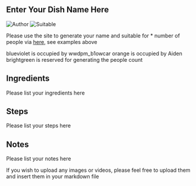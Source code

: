 ## Enter Your Dish Name Here

![Author](https://img.shields.io/badge/Author-wwdpm__b1owcar-blueviolet)
![Suitable](https://img.shields.io/badge/Suitable%20For-4--6%20People-brightgreen)

Please use the site to generate your name and suitable for * number of people via [here](https://img.shields.io), see examples above

blueviolet is occupied by wwdpm_b1owcar
orange is occupied by Aiden
brightgreen is reserved for generating the people count

## Ingredients

Please list your ingredients here

## Steps

Please list your steps here

## Notes

Please list your notes here

If you wish to upload any images or videos, please feel free to upload them and insert them in your markdown file